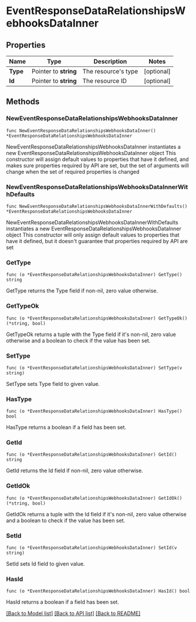 # EventResponseDataRelationshipsWebhooksDataInner

## Properties

Name | Type | Description | Notes
------------ | ------------- | ------------- | -------------
**Type** | Pointer to **string** | The resource&#39;s type | [optional] 
**Id** | Pointer to **string** | The resource ID | [optional] 

## Methods

### NewEventResponseDataRelationshipsWebhooksDataInner

`func NewEventResponseDataRelationshipsWebhooksDataInner() *EventResponseDataRelationshipsWebhooksDataInner`

NewEventResponseDataRelationshipsWebhooksDataInner instantiates a new EventResponseDataRelationshipsWebhooksDataInner object
This constructor will assign default values to properties that have it defined,
and makes sure properties required by API are set, but the set of arguments
will change when the set of required properties is changed

### NewEventResponseDataRelationshipsWebhooksDataInnerWithDefaults

`func NewEventResponseDataRelationshipsWebhooksDataInnerWithDefaults() *EventResponseDataRelationshipsWebhooksDataInner`

NewEventResponseDataRelationshipsWebhooksDataInnerWithDefaults instantiates a new EventResponseDataRelationshipsWebhooksDataInner object
This constructor will only assign default values to properties that have it defined,
but it doesn't guarantee that properties required by API are set

### GetType

`func (o *EventResponseDataRelationshipsWebhooksDataInner) GetType() string`

GetType returns the Type field if non-nil, zero value otherwise.

### GetTypeOk

`func (o *EventResponseDataRelationshipsWebhooksDataInner) GetTypeOk() (*string, bool)`

GetTypeOk returns a tuple with the Type field if it's non-nil, zero value otherwise
and a boolean to check if the value has been set.

### SetType

`func (o *EventResponseDataRelationshipsWebhooksDataInner) SetType(v string)`

SetType sets Type field to given value.

### HasType

`func (o *EventResponseDataRelationshipsWebhooksDataInner) HasType() bool`

HasType returns a boolean if a field has been set.

### GetId

`func (o *EventResponseDataRelationshipsWebhooksDataInner) GetId() string`

GetId returns the Id field if non-nil, zero value otherwise.

### GetIdOk

`func (o *EventResponseDataRelationshipsWebhooksDataInner) GetIdOk() (*string, bool)`

GetIdOk returns a tuple with the Id field if it's non-nil, zero value otherwise
and a boolean to check if the value has been set.

### SetId

`func (o *EventResponseDataRelationshipsWebhooksDataInner) SetId(v string)`

SetId sets Id field to given value.

### HasId

`func (o *EventResponseDataRelationshipsWebhooksDataInner) HasId() bool`

HasId returns a boolean if a field has been set.


[[Back to Model list]](../README.md#documentation-for-models) [[Back to API list]](../README.md#documentation-for-api-endpoints) [[Back to README]](../README.md)


